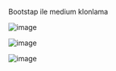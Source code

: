 Bootstap ile medium klonlama

![image](https://github.com/merwe70/mediumClone/assets/58660978/4ac95c75-25a5-4340-a16e-3bde506cc989)

![image](https://github.com/merwe70/mediumClone/assets/58660978/97be3e2b-fc5f-4f74-a645-2c53dccdda42)

![image](https://github.com/merwe70/mediumClone/assets/58660978/c887807f-1e28-4209-8e02-fe3e4d3d326d)


